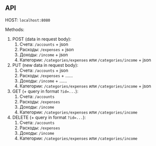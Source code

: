 ## API

HOST: `localhost:8080`

Methods:

1) POST (data in request body):
    1) Счета: `/accounts` + json
    2) Расходы: `/expenses` + json
    3) Доходы: `/income` + json
    4) Категории: `/categories/expenses` или `/categories/income` + json
2) PUT (new data in request body):
    1) Счета: `/accounts` + json
    2) Расходы: `/expenses` + ......
    3) Доходы: `/income` + ......
    4) Категории: `/categories/expenses` или `/categories/income` + json
3) GET (+ query in format `?id=...`):
    1) Счета: `/accounts`
    2) Расходы: `/expenses`
    3) Доходы: `/income`
    4) Категории: `/categories/expenses` или `/categories/income`
4) DELETE (+ query in format `?id=...`):
    1) Счета: `/accounts`
    2) Расходы: `/expenses`
    3) Доходы: `/income`
    4) Категории: `/categories/expenses` или `/categories/income`
